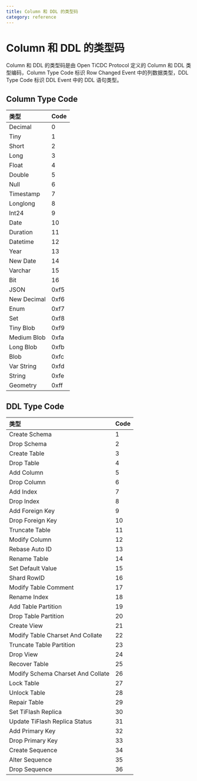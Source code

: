 ```yaml
---
title: Column 和 DDL 的类型码
category: reference
---
```


# Column 和 DDL 的类型码

Column 和 DDL 的类型码是由 Open TiCDC Protocol 定义的 Column 和 DDL 类型编码，Column Type Code 标识 Row Changed Event 中的列数据类型，DDL Type Code 标识 DDL Event 中的 DDL 语句类型。

## Column Type Code

| 类型         | Code | 
| :---------- | :--- | 
| Decimal     | 0    |
| Tiny        | 1    |
| Short       | 2    |
| Long        | 3    |
| Float       | 4    |
| Double      | 5    |
| Null        | 6    |
| Timestamp   | 7    |
| Longlong    | 8    |
| Int24       | 9    |
| Date        | 10   |
| Duration    | 11   |
| Datetime    | 12   |
| Year        | 13   |
| New Date    | 14   |
| Varchar     | 15   |
| Bit         | 16   |
| JSON        | 0xf5 |
| New Decimal | 0xf6 |
| Enum        | 0xf7 |
| Set         | 0xf8 |
| Tiny Blob   | 0xf9 |
| Medium Blob | 0xfa |
| Long Blob   | 0xfb |
| Blob        | 0xfc |
| Var String  | 0xfd |
| String      | 0xfe |
| Geometry    | 0xff |

## DDL Type Code

| 类型                               | Code | 
| :-------------------------------- | :- | 
| Create Schema                     | 1  |
| Drop Schema                       | 2  |
| Create Table                      | 3  |
| Drop Table                        | 4  |
| Add Column                        | 5  |
| Drop Column                       | 6  |
| Add Index                         | 7  |
| Drop Index                        | 8  |
| Add Foreign Key                   | 9  |
| Drop Foreign Key                  | 10 |
| Truncate Table                    | 11 |
| Modify Column                     | 12 |
| Rebase Auto ID                    | 13 |
| Rename Table                      | 14 |
| Set Default Value                 | 15 |
| Shard RowID                       | 16 |
| Modify Table Comment              | 17 |
| Rename Index                      | 18 |
| Add Table Partition               | 19 |
| Drop Table Partition              | 20 |
| Create View                       | 21 |
| Modify Table Charset And Collate  | 22 |
| Truncate Table Partition          | 23 |
| Drop View                         | 24 |
| Recover Table                     | 25 |
| Modify Schema Charset And Collate | 26 |
| Lock Table                        | 27 |
| Unlock Table                      | 28 |
| Repair Table                      | 29 |
| Set TiFlash Replica               | 30 |
| Update TiFlash Replica Status     | 31 |
| Add Primary Key                   | 32 |
| Drop Primary Key                  | 33 |
| Create Sequence                   | 34 |
| Alter Sequence                    | 35 |
| Drop Sequence                     | 36 |
